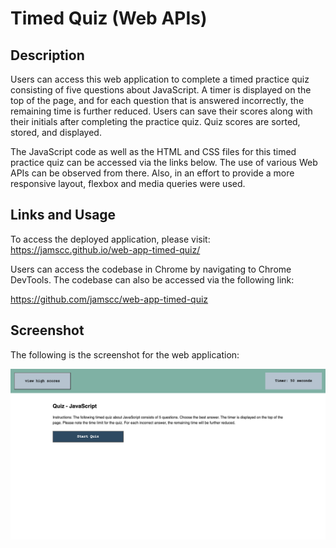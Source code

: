 # Timed Quiz (Web APIs)

## Description

Users can access this web application to complete a timed practice quiz consisting of five questions about JavaScript. A timer is displayed on the top of the page, and for each question that is answered incorrectly, the remaining time is further reduced. Users can save their scores along with their initials after completing the practice quiz. Quiz scores are sorted, stored, and displayed. 

The JavaScript code as well as the HTML and CSS files for this timed practice quiz can be accessed via the links below. The use of various Web APIs can be observed from there. Also, in an effort to provide a more responsive layout, flexbox and media queries were used.

## Links and Usage 

To access the deployed application, please visit: https://jamscc.github.io/web-app-timed-quiz/

Users can access the codebase in Chrome by navigating to Chrome DevTools. The codebase can also be accessed via the following link:

https://github.com/jamscc/web-app-timed-quiz

## Screenshot

The following is the screenshot for the web application:

![screenshot of the web application](assets/images/timed-quiz-screenshot.png)
